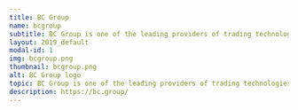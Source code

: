 ```yaml
---
title: BC Group
name: bcgroup
subtitle: BC Group is one of the leading providers of trading technologies, advisory and marketing & communication solutions.
layout: 2019_default
modal-id: 1
img: bcgroup.png
thumbnail: bcgroup.png
alt: BC Group logo
topic: BC Group is one of the leading providers of trading technologies, advisory and marketing & communication solutions.
description: https://bc.group/
---
```

